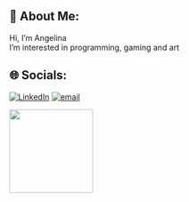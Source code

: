 ## 💫 About Me:
Hi, I’m Angelina<br>I’m interested in programming, gaming and art<br>


## 🌐 Socials:
[![LinkedIn](https://img.shields.io/badge/LinkedIn-%230077B5.svg?logo=linkedin&logoColor=white)](https://linkedin.com/in/angelina-geis-0a3553259) [![email](https://img.shields.io/badge/Email-D14836?logo=gmail&logoColor=white)](mailto:angelinageis@gmail.com) 

<img src="https://i.pinimg.com/originals/e8/d0/f1/e8d0f1794e2520ac2367c1d21c0966e9.gif" width="150" />

